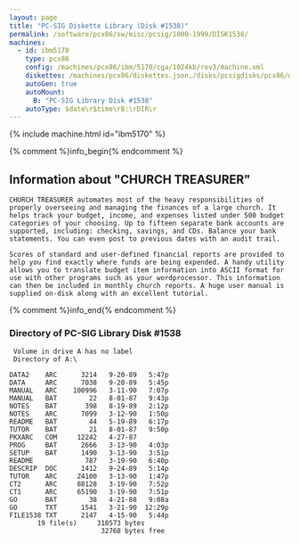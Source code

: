 ```yaml
---
layout: page
title: "PC-SIG Diskette Library (Disk #1538)"
permalink: /software/pcx86/sw/misc/pcsig/1000-1999/DISK1538/
machines:
  - id: ibm5170
    type: pcx86
    config: /machines/pcx86/ibm/5170/cga/1024kb/rev3/machine.xml
    diskettes: /machines/pcx86/diskettes.json,/disks/pcsigdisks/pcx86/diskettes.json
    autoGen: true
    autoMount:
      B: "PC-SIG Library Disk #1538"
    autoType: $date\r$time\rB:\rDIR\r
---
```


{% include machine.html id="ibm5170" %}

{% comment %}info_begin{% endcomment %}

## Information about "CHURCH TREASURER"

    CHURCH TREASURER automates most of the heavy responsibilities of
    properly overseeing and managing the finances of a large church. It
    helps track your budget, income, and expenses listed under 500 budget
    categories of your choosing. Up to fifteen separate bank accounts are
    supported, including: checking, savings, and CDs. Balance your bank
    statements. You can even post to previous dates with an audit trail.
    
    Scores of standard and user-defined financial reports are provided to
    help you find exactly where funds are being expended. A handy utility
    allows you to translate budget item information into ASCII format for
    use with other programs such as your wordprocessor. This information
    can then be included in monthly church reports. A huge user manual is
    supplied on-disk along with an excellent tutorial.
{% comment %}info_end{% endcomment %}


### Directory of PC-SIG Library Disk #1538

     Volume in drive A has no label
     Directory of A:\

    DATA2    ARC      3214   9-20-89   5:47p
    DATA     ARC      7038   9-20-89   5:45p
    MANUAL   ARC    100996   3-11-90   7:07p
    MANUAL   BAT        22   8-01-87   9:43p
    NOTES    BAT       398   8-19-89   2:12p
    NOTES    ARC      7099   3-12-90   1:50p
    README   BAT        44   5-19-89   6:17p
    TUTOR    BAT        21   8-01-87   9:50p
    PKXARC   COM     12242   4-27-87
    PROG     BAT      2666   3-13-90   4:03p
    SETUP    BAT      1490   3-13-90   3:51p
    README             787   3-19-90   6:40p
    DESCRIP  DOC      1412   9-24-89   5:14p
    TUTOR    ARC     24100   3-13-90   1:47p
    CT2      ARC     88128   3-19-90   7:52p
    CT1      ARC     65190   3-19-90   7:51p
    GO       BAT        38   4-21-88   9:08a
    GO       TXT      1541   3-21-90  12:29p
    FILE1538 TXT      2147   4-15-90   5:44p
           19 file(s)     318573 bytes
                           32768 bytes free
